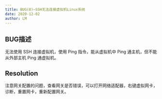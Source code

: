 ```yaml
---
title: BUG(8)—SSH无法连接虚拟机Linux系统
date: 2020-12-02
author: LM
---
```


## BUG描述

无法使用 SSH 连接虚拟机，使用 Ping 指令，能从虚拟机中 Ping 通主机，但不能从外部主机 Ping 通虚拟机。

## Resolution

注意网关配置的问题，查看网关是否错误，可以打开网络适配器，右键虚拟网卡，诊断，重置网卡，重新配置网关。

